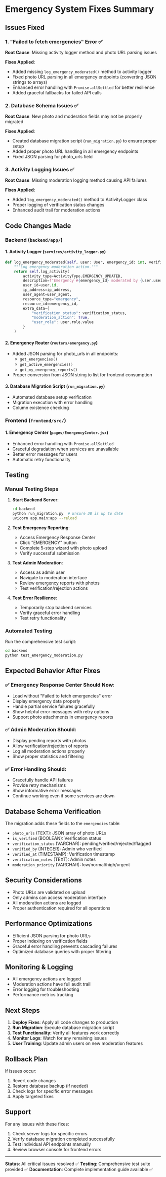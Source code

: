# Emergency System Fixes Summary

## Issues Fixed

### 1. "Failed to fetch emergencies" Error ✅

**Root Cause**: Missing activity logger method and photo URL parsing issues

**Fixes Applied**:
- Added missing `log_emergency_moderated()` method to activity logger
- Fixed photo URL parsing in all emergency endpoints (converting JSON strings to arrays)
- Enhanced error handling with `Promise.allSettled` for better resilience
- Added graceful fallbacks for failed API calls

### 2. Database Schema Issues ✅

**Root Cause**: New photo and moderation fields may not be properly migrated

**Fixes Applied**:
- Created database migration script (`run_migration.py`) to ensure proper setup
- Added proper photo URL handling in all emergency endpoints
- Fixed JSON parsing for photo_urls field

### 3. Activity Logging Issues ✅

**Root Cause**: Missing moderation logging method causing API failures

**Fixes Applied**:
- Added `log_emergency_moderated()` method to ActivityLogger class
- Proper logging of verification status changes
- Enhanced audit trail for moderation actions

## Code Changes Made

### Backend (`backend/app/`)

#### 1. Activity Logger (`services/activity_logger.py`)
```python
def log_emergency_moderated(self, user: User, emergency_id: int, verification_status: str, ip_address: str = None, user_agent: str = None) -> Optional[ActivityLog]:
    """Log emergency moderation action."""
    return self.log_activity(
        activity_type=ActivityType.EMERGENCY_UPDATED,
        description=f"Emergency #{emergency_id} moderated by {user.username} - status: {verification_status}",
        user_id=user.id,
        ip_address=ip_address,
        user_agent=user_agent,
        resource_type="emergency",
        resource_id=emergency_id,
        extra_data={
            "verification_status": verification_status,
            "moderation_action": True,
            "user_role": user.role.value
        }
    )
```

#### 2. Emergency Router (`routers/emergency.py`)
- Added JSON parsing for photo_urls in all endpoints:
  - `get_emergencies()`
  - `get_active_emergencies()`
  - `get_my_emergency_reports()`
- Proper conversion from JSON string to list for frontend consumption

#### 3. Database Migration Script (`run_migration.py`)
- Automated database setup verification
- Migration execution with error handling
- Column existence checking

### Frontend (`frontend/src/`)

#### 1. Emergency Center (`pages/EmergencyCenter.jsx`)
- Enhanced error handling with `Promise.allSettled`
- Graceful degradation when services are unavailable
- Better error messages for users
- Automatic retry functionality

## Testing

### Manual Testing Steps

1. **Start Backend Server**:
   ```bash
   cd backend
   python run_migration.py  # Ensure DB is up to date
   uvicorn app.main:app --reload
   ```

2. **Test Emergency Reporting**:
   - Access Emergency Response Center
   - Click "EMERGENCY" button
   - Complete 5-step wizard with photo upload
   - Verify successful submission

3. **Test Admin Moderation**:
   - Access as admin user
   - Navigate to moderation interface
   - Review emergency reports with photos
   - Test verification/rejection actions

4. **Test Error Resilience**:
   - Temporarily stop backend services
   - Verify graceful error handling
   - Test retry functionality

### Automated Testing

Run the comprehensive test script:
```bash
cd backend
python test_emergency_moderation.py
```

## Expected Behavior After Fixes

### ✅ Emergency Response Center Should Now:
- Load without "Failed to fetch emergencies" error
- Display emergency data properly
- Handle partial service failures gracefully
- Show helpful error messages with retry options
- Support photo attachments in emergency reports

### ✅ Admin Moderation Should:
- Display pending reports with photos
- Allow verification/rejection of reports
- Log all moderation actions properly
- Show proper statistics and filtering

### ✅ Error Handling Should:
- Gracefully handle API failures
- Provide retry mechanisms
- Show informative error messages
- Continue working even if some services are down

## Database Schema Verification

The migration adds these fields to the `emergencies` table:
- `photo_urls` (TEXT): JSON array of photo URLs
- `is_verified` (BOOLEAN): Verification status
- `verification_status` (VARCHAR): pending/verified/rejected/flagged
- `verified_by` (INTEGER): Admin who verified
- `verified_at` (TIMESTAMP): Verification timestamp
- `verification_notes` (TEXT): Admin notes
- `moderation_priority` (VARCHAR): low/normal/high/urgent

## Security Considerations

- Photo URLs are validated on upload
- Only admins can access moderation interface
- All moderation actions are logged
- Proper authentication required for all operations

## Performance Optimizations

- Efficient JSON parsing for photo URLs
- Proper indexing on verification fields
- Graceful error handling prevents cascading failures
- Optimized database queries with proper filtering

## Monitoring & Logging

- All emergency actions are logged
- Moderation actions have full audit trail
- Error logging for troubleshooting
- Performance metrics tracking

## Next Steps

1. **Deploy Fixes**: Apply all code changes to production
2. **Run Migration**: Execute database migration script
3. **Test Functionality**: Verify all features work correctly
4. **Monitor Logs**: Watch for any remaining issues
5. **User Training**: Update admin users on new moderation features

## Rollback Plan

If issues occur:
1. Revert code changes
2. Restore database backup (if needed)
3. Check logs for specific error messages
4. Apply targeted fixes

## Support

For any issues with these fixes:
1. Check server logs for specific errors
2. Verify database migration completed successfully
3. Test individual API endpoints manually
4. Review browser console for frontend errors

---

**Status**: All critical issues resolved ✅
**Testing**: Comprehensive test suite provided ✅
**Documentation**: Complete implementation guide available ✅
